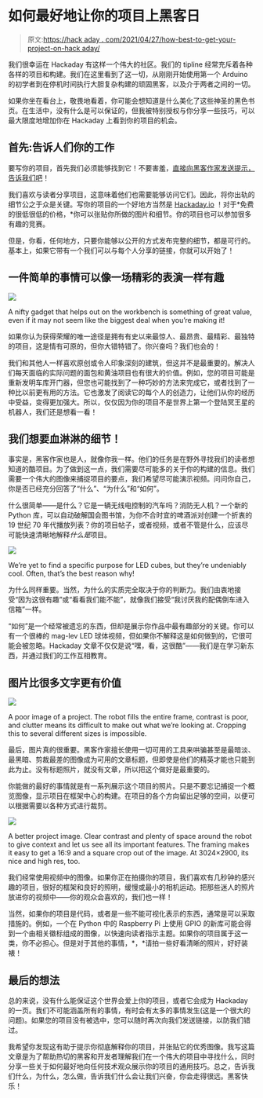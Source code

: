 # 如何最好地让你的项目上黑客日

> 原文:[https://hack aday . com/2021/04/27/how-best-to-get-your-project-on-hack aday/](https://hackaday.com/2021/04/27/how-best-to-get-your-project-on-hackaday/)

我们很幸运在 Hackaday 有这样一个伟大的社区。我们的 tipline 经常充斥着各种各样的项目和构建。我们在这里看到了这一切，从刚刚开始使用第一个 Arduino 的初学者到在停机时间执行大胆复杂构建的顽固黑客，以及介于两者之间的一切。

如果你坐在看台上，敬畏地看着，你可能会想知道是什么美化了这些神圣的黑色书页。在生活中，没有什么是可以保证的，但我被特别授权与你分享一些技巧，可以最大限度地增加你在 Hackaday 上看到你的项目的机会。

## 首先:告诉人们你的工作

要写你的项目，首先我们必须能够找到它！不要害羞，[直接向黑客作家发送提示，告诉我们吧](https://hackaday.com/submit-a-tip/)！

我们喜欢与读者分享项目，这意味着他们也需要能够访问它们。因此，将你出轨的细节公之于众是关键。写你的项目的一个好地方当然是 [Hackaday.io](http://hackaday.io) ！对于*免费的很低很低的价格，*你可以张贴你所做的图片和细节。你的项目也可以参加很多有趣的竞赛。

但是，你看，任何地方，只要你能够以公开的方式发布完整的细节，都是可行的。基本上，如果它带有一个我们可以与每个人分享的链接，你就可以开始了！

## 一件简单的事情可以像一场精彩的表演一样有趣

![](../Images/2bca8b3ecc8f9e4cddffe727ff8d7ee0.png)

A nifty gadget that helps out on the workbench is something of great value, even if it may not seem like the biggest deal when you’re making it!

如果你认为获得荣耀的唯一途径是拥有有史以来最惊人、最昂贵、最精彩、最独特的项目，这是情有可原的，但你大错特错了。你兴奋吗？我们也会的！

我们和其他人一样喜欢原创或令人印象深刻的建筑，但这并不是最重要的。解决人们每天面临的实际问题的面包和黄油项目也有很大的价值。例如，您的项目可能是重新发明车库开门器，但您也可能找到了一种巧妙的方法来完成它，或者找到了一种比以前更有用的方法。它也激发了阅读它的每个人的创造力，让他们从你的经历中受益，变得更加强大。所以，仅仅因为你的项目不是世界上第一个登陆冥王星的机器人，我们还是想看一看！

## 我们想要血淋淋的细节！

事实是，黑客作家也是人，就像你我一样。他们的任务是在野外寻找我们的读者想知道的酷项目。为了做到这一点，我们需要尽可能多的关于你的构建的信息。我们需要一个伟大的图像来捕捉项目的要点，我们希望尽可能演示视频。问问你自己，你是否已经充分回答了“什么”、“为什么”和“如何”。

什么很简单——是什么？它是一辆无线电控制的汽车吗？消防无人机？一个新的 Python 库，可以自动破解国会图书馆，为你不合时宜的啤酒派对创建一个折衷的 19 世纪 70 年代播放列表？你的项目帖子，或者视频，或者不管是什么，应该尽可能快速清晰地解释*什么是*项目。

![](../Images/0dd790ac8234a88a9af5b3201aa3e42e.png)

We’re yet to find a specific purpose for LED cubes, but they’re undeniably cool. Often, that’s the best reason why!

为什么同样重要。当然，为什么的实质完全取决于你的判断力。我们由衷地接受“因为这很有趣”或“看看我们能不能”，就像我们接受“我讨厌我的配偶倒车进入信箱”一样。

“如何”是一个经常被遗忘的东西，但却是展示你作品中最有趣部分的关键。你可以有一个很棒的 mag-lev LED 球体视频，但如果你不解释这是如何做到的，它很可能会被忽略。Hackaday 文章不仅仅是说“嘿，看，这很酷”——我们是在学习新东西，并通过我们的工作互相教育。

## 图片比很多文字更有价值

![](../Images/76ed61a26c2f279bd7436659753f7df9.png)

A poor image of a project. The robot fills the entire frame, contrast is poor, and clutter means its difficult to make out what we’re looking at. Cropping this to several different sizes is impossible.

最后，图片真的很重要。黑客作家擅长使用一切可用的工具来哄骗甚至是最暗淡、最黑暗、剪裁最差的图像成为可用的文章标题，但即使是他们的精英才能也只能到此为止。没有标题照片，就没有文章，所以把这个做好是最重要的。

你能做的最好的事情就是有一系列展示这个项目的照片。只是不要忘记捕捉一个概览图像，显示项目在框架中心的构建。在项目的各个方向留出足够的空间，以便可以根据需要以各种方式进行裁剪。

![](../Images/bd77b045e322e00593228b67b2f33f35.png)

A better project image. Clear contrast and plenty of space around the robot to give context and let us see all its important features. The framing makes it easy to get a 16:9 and a square crop out of the image. At 3024×2900, its nice and high res, too.

我们经常使用视频中的图像。如果你正在拍摄你的项目，我们喜欢有几秒钟的感兴趣的项目，很好的框架和良好的照明，缓慢或最小的相机运动。把那些迷人的照片放进你的视频中——你的观众会喜欢的，我们也一样！

当然，如果你的项目是代码，或者是一些不能可视化表示的东西，通常是可以采取措施的。例如，一个在 Python 中的 Raspberry Pi 上使用 GPIO 的新库可能会得到一个由相关徽标组成的图像，以快速向读者指示主题。如果你的项目属于这一类，你不必担心。但是对于其他的事情，*，*请拍一些好看清晰的照片，好好装裱！

## 最后的想法

总的来说，没有什么能保证这个世界会爱上你的项目，或者它会成为 Hackaday 的一页。我们不可能涵盖所有的事情，有时会有太多的事情发生(这是一个很大的问题)。如果您的项目没有被选中，您可以随时再次向我们发送链接，以防我们错过。

我希望你发现这有助于提示你彻底解释你的项目，并张贴它的优秀图像。我写这篇文章是为了帮助热切的黑客和开发者理解我们在一个伟大的项目中寻找什么，同时分享一些关于如何最好地向任何技术观众展示你的项目的通用技巧。总之，告诉我们什么，为什么，怎么做，告诉我们什么会让我们兴奋，你会走得很远。黑客快乐！